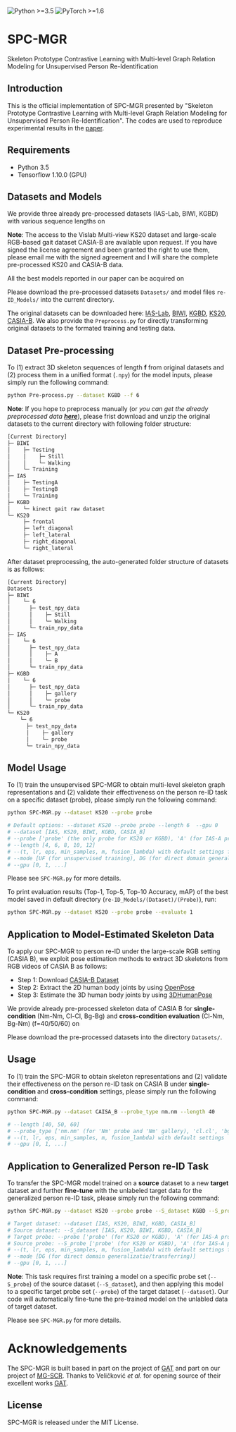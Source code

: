 ![Python >=3.5](https://img.shields.io/badge/Python->=3.5-blue.svg)
![PyTorch >=1.6](https://img.shields.io/badge/Tensorflow->=1.10-yellow.svg)
# SPC-MGR
Skeleton Prototype Contrastive Learning with Multi-level Graph Relation Modeling for Unsupervised Person Re-Identification

## Introduction
This is the official implementation of SPC-MGR presented by "Skeleton Prototype Contrastive Learning with Multi-level Graph Relation Modeling for Unsupervised Person Re-Identification". The codes are used to reproduce experimental results in the [paper](./).

<!-- ![image](https://github.com/Kali-Hac/SM-SGE/blob/main/img/overview.png) -->

<!-- Abstract: Person re-identification via 3D skeletons is an emerging topic with great potential in security-critical applications. Existing methods typically learn body and motion features from the body-joint trajectory, whereas they lack a systematic way to model body structure and underlying relations of body components beyond the scale of body joints. In this paper, we for the first time propose a Self-supervised Multi-scale Skeleton Graph Encoding (SM-SGE) framework that comprehensively models human body, component relations, and skeleton dynamics from unlabeled skeleton graphs of various scales to learn an effective skeleton representation for person Re-ID. Specifically, we first devise multi-scale skeleton graphs with coarse-to-fine human body partitions, which enables us to model body structure and skeleton dynamics at multiple levels. Second, to mine inherent correlations between body components in skeletal motion, we propose a multi-scale graph relation network to learn structural relations between adjacent body-component nodes and collaborative relations among nodes of different scales, so as to capture more discriminative skeleton graph features. Last, we propose a novel multi-scale skeleton reconstruction mechanism to enable our framework to encode skeleton dynamics and high-level semantics from unlabeled skeleton graphs, which encourages learning a discriminative skeleton representation for person Re-ID. Extensive experiments show that SM-SGE outperforms most state-of-the-art skeleton-based methods. 
We further demonstrate its effectiveness on 3D skeleton data estimated from large-scale RGB videos. -->

## Requirements
- Python 3.5
- Tensorflow 1.10.0 (GPU)

## Datasets and Models
We provide three already pre-processed datasets (IAS-Lab, BIWI, KGBD) with various sequence lengths on <br/>
<!-- https://pan.baidu.com/s/1nuFH2EENyrMZbTnKGYssTw  &nbsp; &nbsp; &nbsp; password：&nbsp;  hyo7  <br/> -->

**Note**: The access to the Vislab Multi-view KS20 dataset and large-scale RGB-based gait dataset CASIA-B are available upon request. If you have signed the license agreement and been granted the right to use them, please email me with the signed agreement and I will share the complete pre-processed KS20 and CASIA-B data.

All the best models reported in our paper can be acquired on <br/> 
<!-- https://pan.baidu.com/s/1AIn7Iyfn7B-w2Eh3ZfHIZA &nbsp; &nbsp; &nbsp; password：&nbsp; sd4v  <br/>  -->
Please download the pre-processed datasets ``Datasets/`` and model files ``re-ID_Models/`` into the current directory. <br/>


The original datasets can be downloaded here: [IAS-Lab](http://robotics.dei.unipd.it/reid/index.php/downloads), [BIWI](http://robotics.dei.unipd.it/reid/index.php/downloads), [KGBD](https://www.researchgate.net/publication/275023745_Kinect_Gait_Biometry_Dataset_-_data_from_164_individuals_walking_in_front_of_a_X-Box_360_Kinect_Sensor), [KS20](http://vislab.isr.ist.utl.pt/datasets/#ks20), [CASIA-B](http://www.cbsr.ia.ac.cn/english/Gait%20Databases.asp). We also provide the ``Preprocess.py`` for directly transforming original datasets to the formated training and testing data. <br/> 

## Dataset Pre-processing
To (1) extract 3D skeleton sequences of length **f** from original datasets and (2) process them in a unified format (``.npy``) for the model inputs, please simply run the following command: 
```bash
python Pre-process.py --dataset KGBD --f 6

```
**Note**: If you hope to preprocess manually (or *you can get the already preprocessed data [**here**](./)*), please frist download and unzip the original datasets to the current directory with following folder structure:
```bash
[Current Directory]
├─ BIWI
│    ├─ Testing
│    │    ├─ Still
│    │    └─ Walking
│    └─ Training
├─ IAS
│    ├─ TestingA
│    ├─ TestingB
│    └─ Training
├─ KGBD
│    └─ kinect gait raw dataset
└─ KS20
     ├─ frontal
     ├─ left_diagonal
     ├─ left_lateral
     ├─ right_diagonal
     └─ right_lateral
```
After dataset preprocessing, the auto-generated folder structure of datasets is as follows:
```bash
[Current Directory]
Datasets
├─ BIWI
│    └─ 6
│      ├─ test_npy_data
│      │    ├─ Still
│      │    └─ Walking
│      └─ train_npy_data
├─ IAS
│    └─ 6
│      ├─ test_npy_data
│      │    ├─ A
│      │    └─ B
│      └─ train_npy_data
├─ KGBD
│    └─ 6
│      ├─ test_npy_data
│      │    ├─ gallery
│      │    └─ probe
│      └─ train_npy_data
└─ KS20
    └─ 6
      ├─ test_npy_data
      │    ├─ gallery
      │    └─ probe
      └─ train_npy_data
```

## Model Usage

To (1) train the unsupervised SPC-MGR to obtain multi-level skeleton graph representations and (2) validate their effectiveness on the person re-ID task on a specific dataset (probe), please simply run the following command:  

```bash
python SPC-MGR.py --dataset KS20 --probe probe

# Default options: --dataset KS20 --probe probe --length 6  --gpu 0
# --dataset [IAS, KS20, BIWI, KGBD, CASIA_B]
# --probe ['probe' (the only probe for KS20 or KGBD), 'A' (for IAS-A probe), 'B' (for IAS-B probe), 'Walking' (for BIWI-Walking probe), 'Still' (for BIWI-Still probe)] 
# --length [4, 6, 8, 10, 12] 
# --(t, lr, eps, min_samples, m, fusion_lambda) with default settings for each dataset
# --mode [UF (for unsupervised training), DG (for direct domain generalization)]
# --gpu [0, 1, ...]

```
Please see ```SPC-MGR.py``` for more details.

To print evaluation results (Top-1, Top-5, Top-10 Accuracy, mAP) of the best model saved in default directory (```re-ID_Models/(Dataset)/(Probe)```), run:

```bash
python SPC-MGR.py --dataset KS20 --probe probe --evaluate 1
```

## Application to Model-Estimated Skeleton Data 
To apply our SPC-MGR to person re-ID under the large-scale RGB setting (CASIA B), we exploit pose estimation methods to extract 3D skeletons from RGB videos of CASIA B as follows:
- Step 1: Download [CASIA-B Dataset](http://www.cbsr.ia.ac.cn/english/Gait%20Databases.asp)
- Step 2: Extract the 2D human body joints by using [OpenPose](https://github.com/CMU-Perceptual-Computing-Lab/openpose)
- Step 3: Estimate the 3D human body joints by using [3DHumanPose](https://github.com/flyawaychase/3DHumanPose)

We provide already pre-processed skeleton data of CASIA B for **single-condition** (Nm-Nm, Cl-Cl, Bg-Bg) and **cross-condition evaluation** (Cl-Nm, Bg-Nm) (f=40/50/60) on 
<!-- &nbsp; &nbsp; &nbsp; https://pan.baidu.com/s/1gDekBzf-3bBVdd0MGL0CvA &nbsp; &nbsp; &nbsp; password：&nbsp;  x3e5 <br/> -->
Please download the pre-processed datasets into the directory ``Datasets/``. <br/>

## Usage
To (1) train the SPC-MGR to obtain skeleton representations and (2) validate their effectiveness on the person re-ID task on CASIA B under **single-condition** and **cross-condition** settings, please simply run the following command:

```bash
python SPC-MGR.py --dataset CAISA_B --probe_type nm.nm --length 40

# --length [40, 50, 60] 
# --probe_type ['nm.nm' (for 'Nm' probe and 'Nm' gallery), 'cl.cl', 'bg.bg', 'cl.nm' (for 'Cl' probe and 'Nm' gallery), 'bg.nm']  
# --(t, lr, eps, min_samples, m, fusion_lambda) with default settings
# --gpu [0, 1, ...]

```

## Application to Generalized Person re-ID Task
To transfer the SPC-MGR model trained on a **source** dataset to a new **target** dataset and further **fine-tune** with the unlabeled target data for the generalized person re-ID task, please simply run the following command:  
```bash
python SPC-MGR.py --dataset KS20 --probe probe --S_dataset KGBD --S_probe probe --mode DG

# Target dataset: --dataset [IAS, KS20, BIWI, KGBD, CASIA_B]
# Source dataset: --S_dataset [IAS, KS20, BIWI, KGBD, CASIA_B]
# Target probe: --probe ['probe' (for KS20 or KGBD), 'A' (for IAS-A probe), 'B' (for IAS-B probe), 'Walking' (for BIWI-Walking probe), 'Still' (for BIWI-Still probe)] 
# Source probe: --S_probe ['probe' (for KS20 or KGBD), 'A' (for IAS-A probe), 'B' (for IAS-B probe), 'Walking' (for BIWI-Walking probe), 'Still' (for BIWI-Still probe)] 
# --(t, lr, eps, min_samples, m, fusion_lambda) with default settings for the source dataset
# --mode [DG (for direct domain generalizatio/transferring)]
# --gpu [0, 1, ...]

```

**Note**: This task requires first training a model on a specific probe set (```--S_probe```) of the source dataset (```--S_dataset```), and then applying this model to a specific target probe set (```--probe```) of the target dataset (```--dataset```). Our code will automatically fine-tune the pre-trained model on the unlabled data of target dataset.

Please see ```SPC-MGR.py``` for more details.


<!-- ## Results -->
<!-- ![results](img/SM-SGE-results.png) -->

# Acknowledgements

The SPC-MGR is built based in part on the project of [GAT](https://github.com/PetarV-/GAT) and part on our project of [MG-SCR](https://github.com/Kali-Hac/MG-SCR). Thanks to Veličković *et al.* for opening source of their excellent works [GAT](https://github.com/PetarV-/GAT). 

## License

SPC-MGR is released under the MIT License.
